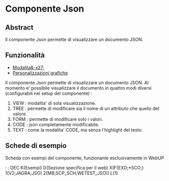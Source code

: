 # Componente Json

## Abstract

Il componente Json permette di visualizzare un documento JSON.


## Funzionalità
- [Modalita&-x27;](Sorgenti/MB/DOC/LOCJSO_F01)
- [Personalizzazioni grafiche](Sorgenti/MB/DOC/LOCJSO_F02)

Il componente Json permette di visualizzare un documento JSON.
Al momento e' possibile visualizzare il documento in quattro modi diversi (configurabili nel setup del componente) : 
1) VIEW :  modalita' di sola visualizzazione.
2) TREE :  permette di modificare sia il nome di un attributo che quello del valore.
3) FORM :  permette di modificare solo i valori.
4) CODE :  json completamente modificabile.
5) TEXT :  come la modalita' CODE, ma senza l'highlight del testo.

## Schede di esempio
Scheda con esempi del componente, funzionante esclusivamente in WebUP

 :  : DEC K(Esempi) D(Sezione specifica per il web) X(F(EXD;*SCO;) 1(V2;JAGRA;JSO) 2(MB;SCP_SCH;WETEST_JSO)) L(1)
